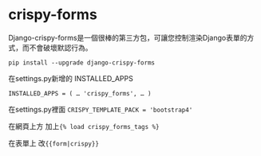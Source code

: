 # crispy-forms

Django-crispy-forms是一個很棒的第三方包，可讓您控制渲染Django表單的方式，而不會破壞默認行為。

`pip install --upgrade django-crispy-forms`


在settings.py新增的 INSTALLED_APPS

`INSTALLED_APPS = (
…
'crispy_forms',
…
)`


在settings.py裡面 `CRISPY_TEMPLATE_PACK = 'bootstrap4'`

在網頁上方 加上`{% load crispy_forms_tags %}`

在表單上 改`{{form|crispy}}`

